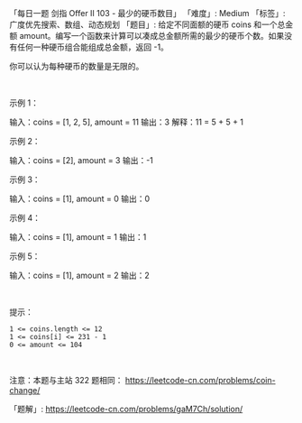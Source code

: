 「每日一题 剑指 Offer II 103 - 最少的硬币数目」
「难度」: Medium
「标签」: 广度优先搜索、数组、动态规划
「题目」: 给定不同面额的硬币 coins 和一个总金额 amount。编写一个函数来计算可以凑成总金额所需的最少的硬币个数。如果没有任何一种硬币组合能组成总金额，返回 -1。

你可以认为每种硬币的数量是无限的。

 

示例 1：

输入：coins = [1, 2, 5], amount = 11
输出：3 
解释：11 = 5 + 5 + 1

示例 2：

输入：coins = [2], amount = 3
输出：-1

示例 3：

输入：coins = [1], amount = 0
输出：0


示例 4：

输入：coins = [1], amount = 1
输出：1


示例 5：

输入：coins = [1], amount = 2
输出：2


 

提示：


	1 <= coins.length <= 12
	1 <= coins[i] <= 231 - 1
	0 <= amount <= 104


 

注意：本题与主站 322 题相同： https://leetcode-cn.com/problems/coin-change/


「题解」: https://leetcode-cn.com/problems/gaM7Ch/solution/